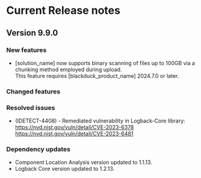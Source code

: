 # Current Release notes

## Version 9.9.0

### New features

* [solution_name] now supports binary scanning of files up to 100GB via a chunking method employed during upload.    
    <note type="note">This feature requires [blackduck_product_name] 2024.7.0 or later.</note>

### Changed features

### Resolved issues

* (IDETECT-4408) - Remediated vulnerability in Logback-Core library: 
https://nvd.nist.gov/vuln/detail/CVE-2023-6378
https://nvd.nist.gov/vuln/detail/CVE-2023-6481

### Dependency updates

* Component Location Analysis version updated to 1.1.13.
* Logback Core version updated to 1.2.13.
